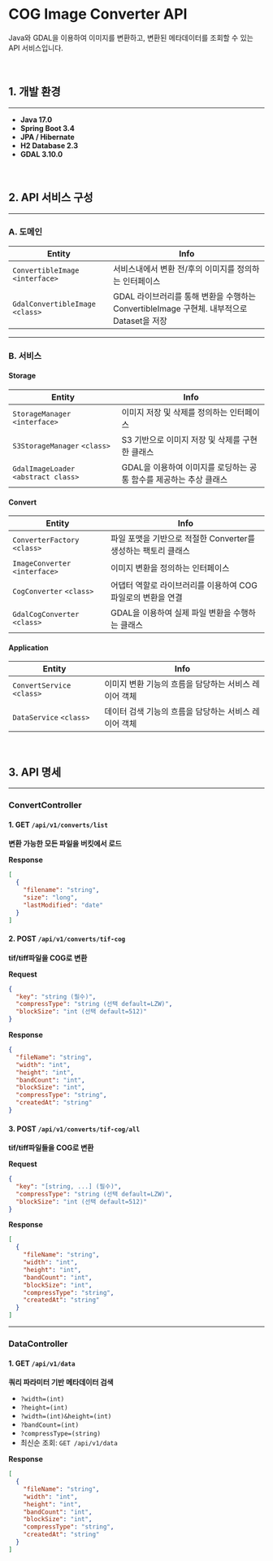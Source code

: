 # COG Image Converter API

Java와 GDAL을 이용하여 이미지를 변환하고, 변환된 메타데이터를 조회할 수 있는 API 서비스입니다.

<br/>

## 1. 개발 환경
---
- **Java 17.0**  
- **Spring Boot 3.4**  
- **JPA / Hibernate**  
- **H2 Database 2.3**  
- **GDAL 3.10.0**

<br/>

## 2. API 서비스 구성
---

### A. 도메인

| Entity | Info |
|--------|------|
| `ConvertibleImage` `<interface>` | 서비스내에서 변환 전/후의 이미지를 정의하는 인터페이스 |
| `GdalConvertibleImage` `<class>` | GDAL 라이브러리를 통해 변환을 수행하는 ConvertibleImage 구현체. 내부적으로 Dataset을 저장 |

---

### B. 서비스

#### Storage

| Entity | Info |
|--------|------|
| `StorageManager` `<interface>` | 이미지 저장 및 삭제를 정의하는 인터페이스 |
| `S3StorageManager` `<class>` | S3 기반으로 이미지 저장 및 삭제를 구현한 클래스 |
| `GdalImageLoader` `<abstract class>` | GDAL을 이용하여 이미지를 로딩하는 공통 함수를 제공하는 추상 클래스 |

#### Convert

| Entity | Info |
|--------|------|
| `ConverterFactory` `<class>` | 파일 포맷을 기반으로 적절한 Converter를 생성하는 팩토리 클래스 |
| `ImageConverter` `<interface>` | 이미지 변환을 정의하는 인터페이스 |
| `CogConverter` `<class>` | 어댑터 역할로 라이브러리를 이용하여 COG 파일로의 변환을 연결 |
| `GdalCogConverter` `<class>` | GDAL을 이용하여 실제 파일 변환을 수행하는 클래스 |

#### Application

| Entity | Info |
|--------|------|
| `ConvertService` `<class>` | 이미지 변환 기능의 흐름을 담당하는 서비스 레이어 객체 |
| `DataService` `<class>` | 데이터 검색 기능의 흐름을 담당하는 서비스 레이어 객체 |

<br/>

## 3. API 명세
---
### ConvertController

#### 1. GET `/api/v1/converts/list` 
**변환 가능한 모든 파일을 버킷에서 로드**

**Response**
```json
[
  {
    "filename": "string",
    "size": "long",
    "lastModified": "date"
  }
]
```

#### 2. POST `/api/v1/converts/tif-cog` 
**tif/tiff파일을 COG로 변환**

**Request**
```json
{
  "key": "string (필수)",
  "compressType": "string (선택 default=LZW)",
  "blockSize": "int (선택 default=512)"
}
```

**Response**
```json
{
  "fileName": "string",
  "width": "int",
  "height": "int",
  "bandCount": "int",
  "blockSize": "int",
  "compressType": "string",
  "createdAt": "string"
}
```

#### 3. POST `/api/v1/converts/tif-cog/all` 
**tif/tiff파일들을 COG로 변환**

**Request**
```json
{
  "key": "[string, ...] (필수)",
  "compressType": "string (선택 default=LZW)",
  "blockSize": "int (선택 default=512)"
}
```

**Response**
```json
[
  {
    "fileName": "string",
    "width": "int",
    "height": "int",
    "bandCount": "int",
    "blockSize": "int",
    "compressType": "string",
    "createdAt": "string"
  }
]
```

---

### DataController

#### 1. GET `/api/v1/data`
**쿼리 파라미터 기반 메타데이터 검색**

- `?width=(int)`
- `?height=(int)`
- `?width=(int)&height=(int)`
- `?bandCount=(int)`
- `?compressType=(string)`
- 최신순 조회: `GET /api/v1/data`

**Response**
```json
[
  {
    "fileName": "string",
    "width": "int",
    "height": "int",
    "bandCount": "int",
    "blockSize": "int",
    "compressType": "string",
    "createdAt": "string"
  }
]
